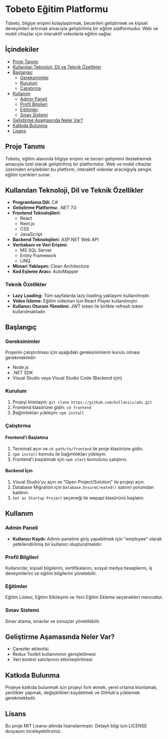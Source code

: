 # Tobeto Eğitim Platformu

Tobeto, bilgiye erişimi kolaylaştırmak, becerileri geliştirmek ve kişisel deneyimleri artırmak amacıyla geliştirilmiş bir eğitim platformudur. Web ve mobil cihazlar için interaktif videolarla eğitim sağlar.

## İçindekiler

- [Proje Tanımı](#proje-tanımı)
- [Kullanılan Teknoloji, Dil ve Teknik Özellikler](#kullanılan-teknoloji-dil-ve-teknik-özellikler)
- [Başlangıç](#başlangıç)
  - [Gereksinimler](#gereksinimler)
  - [Kurulum](#kurulum)
  - [Çalıştırma](#çalıştırma)
- [Kullanım](#kullanım)
  - [Admin Paneli](#admin-paneli)
  - [Profil Bilgileri](#profil-bilgileri)
  - [Eğitimler](#eğitimler)
  - [Sınav Sistemi](#sınav-sistemi)
- [Geliştirme Aşamasında Neler Var?](#geliştirme-aşamasında-neler-var)
- [Katkıda Bulunma](#katkıda-bulunma)
- [Lisans](#lisans)

## Proje Tanımı

Tobeto, eğitim alanında bilgiye erişimi ve beceri gelişimini desteklemek amacıyla özel olarak geliştirilmiş bir platformdur. Web ve mobil cihazlar üzerinden erişilebilen bu platform, interaktif videolar aracılığıyla zengin eğitim içerikleri sunar.

## Kullanılan Teknoloji, Dil ve Teknik Özellikler

- **Programlama Dili:** C#
- **Geliştirme Platformu:** .NET 7.0
- **Frontend Teknolojileri:**
  - React
  - Next.js
  - CSS
  - JavaScript
- **Backend Teknolojileri:** ASP.NET Web API
- **Veritabanı ve Veri Erişimi:**
  - MS SQL Server
  - Entity Framework
  - LINQ
- **Mimari Yaklaşım:** Clean Architecture
- **Kod Eşleme Aracı:** AutoMapper

### Teknik Özellikler

- **Lazy Loading:** Tüm sayfalarda lazy loading yaklaşımı kullanılmıştır.
- **Video İzleme:** Eğitim videoları için React Player kullanılmıştır.
- **Kullanıcı Oturum Yönetimi:** JWT token ile birlikte refresh token kullanılmaktadır.

## Başlangıç

### Gereksinimler

Projenin çalıştırılması için aşağıdaki gereksinimlerin kurulu olması gerekmektedir:

- Node.js
- .NET SDK
- Visual Studio veya Visual Studio Code (Backend için)

### Kurulum

1. Projeyi klonlayın: `git clone https://github.com/kullanıcı/adı.git`
2. Frontend klasörüne gidin: `cd frontend`
3. Bağımlılıkları yükleyin: `npm install`

### Çalıştırma

#### Frontend'i Başlatma

1. Terminali açın ve `cd path/to/frontend` ile proje klasörüne gidin.
2. `npm install` komutu ile bağımlılıkları yükleyin.
3. Frontend'i başlatmak için `npm start` komutunu çalıştırın.

#### Backend İçin

1. Visual Studio'yu açın ve "Open Project/Solution" ile projeyi açın.
2. Database Migration için `Database.EnsureCreated()` satırını yorumdan kaldırın.
3. `Set as Startup Project` seçeneği ile wepapi klasörünü başlatın.

## Kullanım

### Admin Paneli

- **Kullanıcı Kaydı:** Admin paneline giriş yapabilmek için "employee" olarak yetkilendirilmiş bir kullanıcı oluşturulmalıdır.

### Profil Bilgileri

Kullanıcılar, kişisel bilgilerini, sertifikalarını, sosyal medya hesaplarını, iş deneyimlerini ve eğitim bilgilerini yönetebilir.

### Eğitimler

Eğitim Listesi, Eğitim Etkileşimi ve Yeni Eğitim Ekleme seçenekleri mevcuttur.

### Sınav Sistemi

Sınav atama, sınavlar ve sonuçlar yönetilebilir.

## Geliştirme Aşamasında Neler Var?

- Çerezler eklentisi
- Redux Toolkit kullanımının genişletilmesi
- Veri kontrol satırlarının etkinleştirilmesi

## Katkıda Bulunma

Projeye katkıda bulunmak için projeyi fork etmek, yerel ortama klonlamak, yenilikler yapmak, değişiklikleri kaydetmek ve GitHub'a yüklemek gerekmektedir.

## Lisans

Bu proje MIT Lisansı altında lisanslanmıştır. Detaylı bilgi için LICENSE dosyasını inceleyebilirsiniz.
